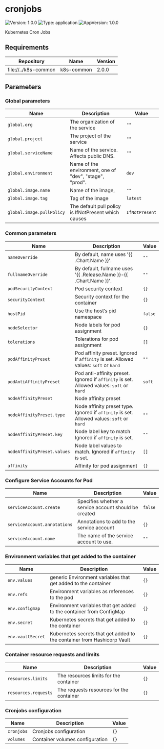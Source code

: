 # cronjobs

![Version: 1.0.0](https://img.shields.io/badge/Version-1.0.0-informational?style=flat-square) ![Type: application](https://img.shields.io/badge/Type-application-informational?style=flat-square) ![AppVersion: 1.0.0](https://img.shields.io/badge/AppVersion-1.0.0-informational?style=flat-square)

Kubernetes Cron Jobs

## Requirements

| Repository | Name | Version |
|------------|------|---------|
| file://../k8s-common | k8s-common | 2.0.0   |

## Parameters

### Global parameters

| Name                      | Description                                             | Value          |
| ------------------------- | ------------------------------------------------------- | -------------- |
| `global.org`              | The organization of the service                         | `""`           |
| `global.project`          | The project of the service                              | `""`           |
| `global.serviceName`      | Name of the service. Affects public DNS.                | `""`           |
| `global.environment`      | Name of the environment, one of "dev", "stage", "prod". | `dev`          |
| `global.image.name`       | Name of the image,                                      | `""`           |
| `global.image.tag`        | Tag of the image                                        | `latest`       |
| `global.image.pullPolicy` | The default pull policy is IfNotPresent which causes    | `IfNotPresent` |

### Common parameters

| Name                        | Description                                                                               | Value   |
| --------------------------- | ----------------------------------------------------------------------------------------- | ------- |
| `nameOverride`              | By default, name uses '{{ .Chart.Name }}'.                                                | `""`    |
| `fullnameOverride`          | By default, fullname uses '{{ .Release.Name }}-{{ .Chart.Name }}'.                        | `""`    |
| `podSecurityContext`        | Pod security context                                                                      | `{}`    |
| `securityContext`           | Security context for the container                                                        | `{}`    |
| `hostPid`                   | Use the host’s pid namespace                                                              | `false` |
| `nodeSelector`              | Node labels for pod assignment                                                            | `{}`    |
| `tolerations`               | Tolerations for pod assignment                                                            | `[]`    |
| `podAffinityPreset`         | Pod affinity preset. Ignored if `affinity` is set. Allowed values: `soft` or `hard`       | `""`    |
| `podAntiAffinityPreset`     | Pod anti-affinity preset. Ignored if `affinity` is set. Allowed values: `soft` or `hard`  | `soft`  |
| `nodeAffinityPreset`        | Node affinity preset                                                                      |         |
| `nodeAffinityPreset.type`   | Node affinity preset type. Ignored if `affinity` is set. Allowed values: `soft` or `hard` | `""`    |
| `nodeAffinityPreset.key`    | Node label key to match Ignored if `affinity` is set.                                     | `""`    |
| `nodeAffinityPreset.values` | Node label values to match. Ignored if `affinity` is set.                                 | `[]`    |
| `affinity`                  | Affinity for pod assignment                                                               | `{}`    |

### Configure Service Accounts for Pod

| Name                         | Description                                           | Value   |
| ---------------------------- | ----------------------------------------------------- | ------- |
| `serviceAccount.create`      | Specifies whether a service account should be created | `false` |
| `serviceAccount.annotations` | Annotations to add to the service account             | `{}`    |
| `serviceAccount.name`        | The name of the service account to use.               | `""`    |

### Environment variables that get added to the container

| Name              | Description                                                             | Value |
| ----------------- | ----------------------------------------------------------------------- | ----- |
| `env.values`      | generic Environment variables that get added to the container           | `{}`  |
| `env.refs`        | Environment variables as references to the pod                          | `{}`  |
| `env.configmap`   | Environment variables that get added to the container from ConfigMap    | `{}`  |
| `env.secret`      | Kubernetes secrets that get added to the container                      | `{}`  |
| `env.vaultSecret` | Kubernetes secrets that get added to the container from Hashicorp Vault | `{}`  |

### Container resource requests and limits

| Name                 | Description                              | Value |
| -------------------- | ---------------------------------------- | ----- |
| `resources.limits`   | The resources limits for the container   | `{}`  |
| `resources.requests` | The requests resources for the container | `{}`  |

### Cronjobs configuration

| Name       | Description                     | Value |
| ---------- | ------------------------------- | ----- |
| `cronjobs` | Cronjobs configuration          | `{}`  |
| `volumes`  | Container volumes configuration | `{}`  |

